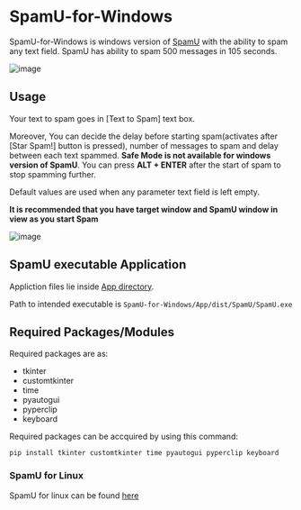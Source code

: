 # SpamU-for-Windows

SpamU-for-Windows is windows version of [SpamU](https://github.com/Spectrewolf8/SpamU) with the ability to spam any text field. SpamU has ability to spam 500 messages in 105 seconds.

![image](https://user-images.githubusercontent.com/69973760/219849733-530041dd-d123-40f5-8cea-ffa9103ed2f8.png)


###


## Usage
Your text to spam goes in [Text to Spam] text box.

Moreover, You can decide the delay before starting spam(activates after [Star Spam!] button is pressed), number of messages to spam and delay between each text spammed. **Safe Mode is not available for windows version of SpamU**. You can press **ALT + ENTER** after the start of spam to stop spamming further.

Default values are used when any parameter text field is left empty.

**It is recommended that you have target window and SpamU window in view as you start Spam** 

![image](https://user-images.githubusercontent.com/69973760/219850070-6170509d-ce07-42bc-b27d-74ebd9caefc6.png)

###


## SpamU executable Application
Appliction files lie inside [App directory](https://github.com/Spectrewolf8/SpamU-for-Windows/blob/master/App).

Path to intended executable is ```SpamU-for-Windows/App/dist/SpamU/SpamU.exe```
###


## Required Packages/Modules
Required packages are as:

- tkinter
- customtkinter
- time
- pyautogui
- pyperclip
- keyboard

Required packages can be accquired by using this command:
```
pip install tkinter customtkinter time pyautogui pyperclip keyboard
```
###


### SpamU for Linux
SpamU for linux can be found [here](https://github.com/Spectrewolf8/SpamU)
